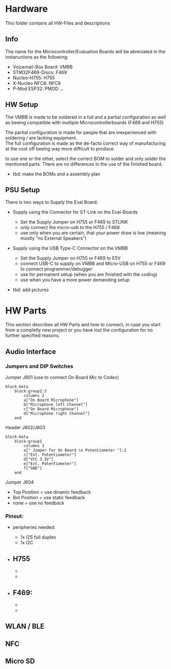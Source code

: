 # Hardware
This folder contains all HW-Files and descriptions

## Info
The name for the Microcontroller/Evaluation Boards will be abreviated in the instaructions as the following:
- Voicemail-Box Board: 	VMBB
- STM32F469-Disco:		F469
- Nucleo-H755:			H755
- X-Nucleo NFC8:		NFC8
- P-Mod ESP32:			PMOD
...

## HW Setup
The VMBB is made to be soldered in a full and a partial configuration as well as beeing compatible with
multiple Microcontrollerboards (F469 and H755)

The partial configuration is made for people that are inexperienced with soldering / are lacking equipment.  
The full configuration is made as the de-facto correct way of manufacturing at the cost off beeing way more difficult to produce.

to use one or the other, select the correct BOM to solder and only solder the mentioned parts. There are no differences in the use of the finished board.

- tbd: make the BOMs and a assembly plan 


## PSU Setup
There is two ways to Supply the Eval Board:
- Supply using the Connector for ST-Link on the Eval-Boards
	- Set the Supply Jumper on H755 or F469 to STLINK
	- only connect the micro-usb to the H755 / F469
	- use only when you are certain, that your power draw is low (meaning mostly "no External Speakers")

- Supply using the USB Type-C Connector on the VMBB
	- Set the Supply Jumper on H755 or F469 to E5V
	- connect USB-C to supply on VMBB and MIcro-USB on H755 or F469 to connect programmer/debugger
	- use for permanent setup (when you are finished with the coding)
	- use when you have a more power demanding setup


- tbd: add pictures

# HW Parts
This section describes all HW Parts and how to connect, in case you start from a completly new project
or you have lost the configuration for no further specified reasons.


## Audio Interface

### Jumpers and DIP Switches

Jumper J601 (use to connect On Board Mic to Codec)
```mermaid
block-beta
    block:group1:2
        columns 2
        a["On Board Microphone"]
        b["Microphone left Channel"]
        c["On Board Microphone"]
        d["Microphone right Channel"]
    end
```


Header J802/J803
```mermaid
block-beta
    block:group1
        columns 3
        a[" Jumper for On Board \n Potentiometer "]:2
        c["Ext. Potentiometer"]
        d["VCC 3.3V"]
        e["Ext. Potentiometer"]
        f["GND"]
    end
```


Jumper J604
- Top Position = use dinamic feedback
- Bot Position = use static feedback
- none = use no feedback



### Pinout:
- peripheries needed:
	- 1x I2S full duplex
	- 1x I2C


- H755
	- 
	- 
	- 

- F469:
	- 
	- 
	- 


## WLAN / BLE

## NFC

## Micro SD